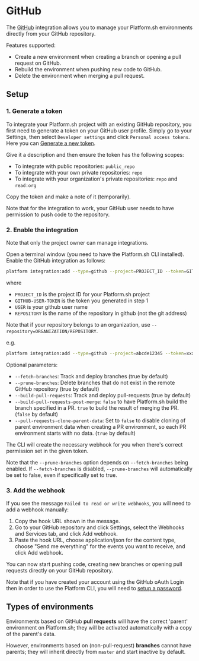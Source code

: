 # GitHub

The [GitHub](https://github.com) integration allows you to manage your Platform.sh environments directly from your GitHub repository.

Features supported:

- Create a new environment when creating a branch or opening a pull request on GitHub.
- Rebuild the environment when pushing new code to GitHub.
- Delete the environment when merging a pull request.

## Setup

### 1. Generate a token

To integrate your Platform.sh project with an existing GitHub repository, you first need to generate a token on your GitHub user profile. Simply go to your Settings, then select `Developer settings` and click `Personal access tokens`. Here you can [Generate a new token](https://github.com/settings/tokens/new).

Give it a description and then ensure the token has the following scopes:

- To integrate with public repositories: `public_repo`
- To integrate with your own private repositories: `repo`
- To integrate with your organization's private repositories: `repo`
  and `read:org`

Copy the token and make a note of it (temporarily).

Note that for the integration to work, your GitHub user needs to have permission to push code to the repository.

### 2. Enable the integration

Note that only the project owner can manage integrations.

Open a terminal window (you need to have the Platform.sh CLI installed). Enable the GitHub integration as follows:

```bash
platform integration:add --type=github --project=PROJECT_ID --token=GITHUB-USER-TOKEN --repository=USER/REPOSITORY
```

where

- `PROJECT_ID` is the project ID for your Platform.sh project
- `GITHUB-USER-TOKEN` is the token you generated in step 1
- `USER` is your github user name
- `REPOSITORY` is the name of the repository in github (not the git address)

Note that if your repository belongs to an organization, use `--repository=ORGANIZATION/REPOSITORY`.

e.g.

```bash
platform integration:add --type=github --project=abcde12345 --token=xxx --repository=platformsh/platformsh-docs
```

Optional parameters:

- `--fetch-branches`: Track and deploy branches (true by default)
- `--prune-branches`: Delete branches that do not exist in the remote GitHub repository (true by default)
- `--build-pull-requests`: Track and deploy pull-requests (true by default)
- `--build-pull-requests-post-merge`: `false` to have Platform.sh build the branch specified in a PR. `true` to build the result of merging the PR. (`false` by default)
- `--pull-requests-clone-parent-data`: Set to `false` to disable cloning of parent environment data when creating a PR environment, so each PR environment starts with no data. (`true` by default)

The CLI will create the necessary webhook for you when there's correct permission set in the given token.

Note that the `--prune-branches` option depends on `--fetch-branches` being enabled. If `--fetch-branches` is disabled, `--prune-branches` will automatically be set to false, even if specifically set to true.

### 3. Add the webhook

If you see the message `Failed to read or write webhooks`, you will need to add a webhook manually:

1. Copy the hook URL shown in the message.
2. Go to your GitHub repository and click Settings, select the Webhooks and Services tab, and click Add webhook.
3. Paste the hook URL, choose application/json for the content type, choose "Send me everything" for the events you want to receive, and click Add webhook.

You can now start pushing code, creating new branches or opening pull requests directly on your GitHub repository.

Note that if you have created your account using the GitHub oAuth Login then in order to use the Platform CLI, you will need to [setup a password](https://accounts.platform.sh/user/password).

## Types of environments

Environments based on GitHub **pull requests** will have the correct 'parent' environment on Platform.sh; they will be activated automatically with a copy of the parent's data.

However, environments based on (non-pull-request) **branches** cannot have parents; they will inherit directly from `master` and start inactive by default.
